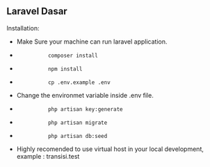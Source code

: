 ## Laravel Dasar

Installation:

-   Make Sure your machine can run laravel application.
-               composer install
-               npm install
-               cp .env.example .env
-   Change the environmet variable inside .env file.
-               php artisan key:generate
-               php artisan migrate
-               php artisan db:seed
-   Highly recomended to use virtual host in your local development, example : transisi.test
